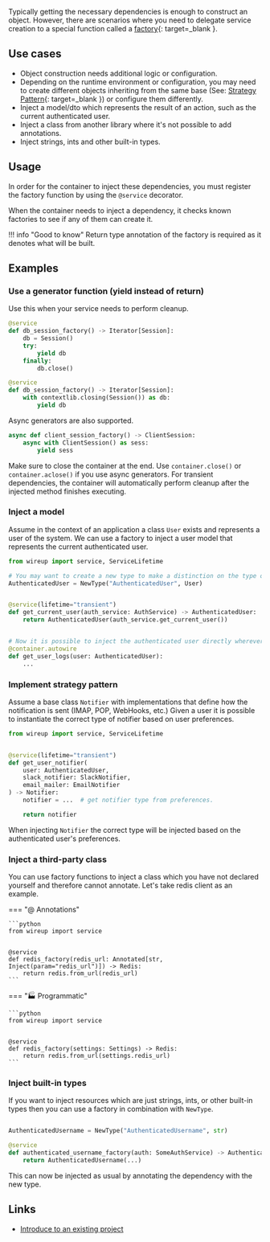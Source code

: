 Typically getting the necessary dependencies is enough to construct an object. However, there are scenarios
where you need to delegate service creation to a special function called a 
[factory](https://en.wikipedia.org/wiki/Factory_(object-oriented_programming)){: target=_blank }.

## Use cases

* Object construction needs additional logic or configuration.
* Depending on the runtime environment or configuration, you may need to create different objects 
inheriting from the same base (See: [Strategy Pattern](https://en.wikipedia.org/wiki/Strategy_pattern){: target=_blank }) or configure them differently. 
* Inject a model/dto which represents the result of an action, such as the current authenticated user.
* Inject a class from another library where it's not possible to add annotations.
* Inject strings, ints and other built-in types.

## Usage

In order for the container to inject these dependencies, you must register the factory function
by using the `@service` decorator.

When the container needs to inject a dependency, it checks known factories to see if any of them can create it.


!!! info "Good to know"
    Return type annotation of the factory is required as it denotes what will be built.

## Examples


### Use a generator function (yield instead of return)

Use this when your service needs to perform cleanup.

```python
@service
def db_session_factory() -> Iterator[Session]:
    db = Session()
    try:
        yield db
    finally:
        db.close()
```

```python
@service
def db_session_factory() -> Iterator[Session]:
    with contextlib.closing(Session()) as db:
        yield db
```

Async generators are also supported.
```python
async def client_session_factory() -> ClientSession:
    async with ClientSession() as sess:
        yield sess
```

Make sure to close the container at the end. Use `container.close()` or `container.aclose()` if you use async generators. For transient dependencies, the container will automatically perform cleanup after the injected method finishes executing.

### Inject a model

Assume in the context of an application a class `User` exists and represents a user of the system.
We can use a factory to inject a user model that represents the current authenticated user.

```python
from wireup import service, ServiceLifetime

# You may want to create a new type to make a distinction on the type of user this is.
AuthenticatedUser = NewType("AuthenticatedUser", User)


@service(lifetime="transient")
def get_current_user(auth_service: AuthService) -> AuthenticatedUser:
    return AuthenticatedUser(auth_service.get_current_user())


# Now it is possible to inject the authenticated user directly wherever it is necessary.
@container.autowire
def get_user_logs(user: AuthenticatedUser):
    ...
```

### Implement strategy pattern

Assume a base class `Notifier` with implementations that define how the notification is sent (IMAP, POP, WebHooks, etc.)
Given a user it is possible to instantiate the correct type of notifier based on user preferences.


```python
from wireup import service, ServiceLifetime


@service(lifetime="transient")
def get_user_notifier(
    user: AuthenticatedUser, 
    slack_notifier: SlackNotifier, 
    email_mailer: EmailNotifier
) -> Notifier:
    notifier = ...  # get notifier type from preferences.

    return notifier
```

When injecting `Notifier` the correct type will be injected based on the authenticated user's preferences.

### Inject a third-party class

You can use factory functions to inject a class which you have not declared yourself and therefore cannot annotate. 
Let's take redis client as an example. 

=== "@ Annotations"

    ```python
    from wireup import service


    @service
    def redis_factory(redis_url: Annotated[str, Inject(param="redis_url")]) -> Redis:
        return redis.from_url(redis_url)
    ```

=== "🏭 Programmatic"

    ```python
    from wireup import service


    @service
    def redis_factory(settings: Settings) -> Redis:
        return redis.from_url(settings.redis_url)
    ```


### Inject built-in types

If you want to inject resources which are just strings, ints, or other built-in types then you can use a factory in combination with `NewType`.


```python title="factories.py"

AuthenticatedUsername = NewType("AuthenticatedUsername", str)

@service
def authenticated_username_factory(auth: SomeAuthService) -> AuthenticatedUsername:
    return AuthenticatedUsername(...)
```

This can now be injected as usual by annotating the dependency with the new type.


## Links

* [Introduce to an existing project](introduce_to_an_existing_project.md)

